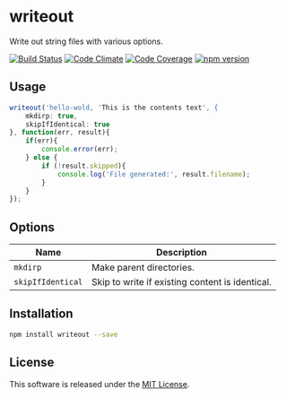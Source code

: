 writeout
=========

Write out string files with various options. 


<!-- Badge start -->

[![Build Status][my_travis_badge_url]][my_travis_url]
[![Code Climate][my_codeclimate_badge_url]][my_codeclimate_url]
[![Code Coverage][my_codeclimate_coverage_badge_url]][my_codeclimate_url]
[![npm version][my_npm_budge_url]][my_npm_url]

Usage
-----

```javascript
writeout('hello-wold, 'This is the contents text', {
    mkdirp: true,
    skipIfIdentical: true
}, function(err, result){
    if(err){
        console.error(err);
    } else {
        if (!result.skipped){
            console.log('File generated:', result.filename);
        }
    }
});
```


Options
-----

| Name | Description |
| --- | --- |
| `mkdirp` | Make parent directories. |
| `skipIfIdentical` | Skip to write if existing content is identical. ||


Installation
-----

```bash
npm install writeout --save
```


License
-------
This software is released under the [MIT License][my_license_url].



<!-- Links start -->

[nodejs_url]: http://nodejs.org/
[npm_url]: https://www.npmjs.com/
[nvm_url]: https://github.com/creationix/nvm
[bitdeli_url]: https://bitdeli.com/free
[my_bitdeli_badge_url]: https://d2weczhvl823v0.cloudfront.net/okunishinishi/node-writeout/trend.png
[my_repo_url]: https://github.com/okunishinishi/node-writeout
[my_travis_url]: http://travis-ci.org/okunishinishi/node-writeout
[my_travis_badge_url]: http://img.shields.io/travis/okunishinishi/node-writeout.svg?style=flat
[my_license_url]: https://github.com/okunishinishi/node-writeout/blob/master/LICENSE
[my_codeclimate_url]: http://codeclimate.com/github/okunishinishi/node-writeout
[my_codeclimate_badge_url]: http://img.shields.io/codeclimate/github/okunishinishi/node-writeout.svg?style=flat
[my_codeclimate_coverage_badge_url]: http://img.shields.io/codeclimate/coverage/github/okunishinishi/node-writeout.svg?style=flat
[my_apiguide_url]: http://okunishinishi.github.io/node-writeout/apiguide
[my_lib_apiguide_url]: http://okunishinishi.github.io/node-writeout/apiguide/module-writeout_lib.html
[my_coverage_url]: http://okunishinishi.github.io/node-writeout/coverage/lcov-report
[my_coverage_report_url]: http://okunishinishi.github.io/node-writeout/coverage/lcov-report/
[my_gratipay_url]: https://gratipay.com/okunishinishi/
[my_gratipay_budge_url]: http://img.shields.io/gratipay/okunishinishi.svg?style=flat
[my_npm_url]: http://www.npmjs.org/package/writeout
[my_npm_budge_url]: http://img.shields.io/npm/v/writeout.svg?style=flat
[my_tag_url]: http://github.com/okunishinishi/node-writeout/releases/tag/
[my_tag_badge_url]: http://img.shields.io/github/tag/okunishinishi/node-writeout.svg?style=flat

